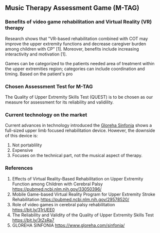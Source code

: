 ## Music Therapy Assessment Game (M-TAG)

### Benefits of video game rehabilitation and Virtual Reality (VR) therapy
Research shows that "VR-based rehabilitation combined with COT may improve the upper extremity functions and decrease caregiver burden among children with CP" [1]. Moreover, benefits include increasing interactivity and motivation [1].

Games can be categorized to the patients needed area of treatment within the upper extremities region; categories can include coordination and timing. Based on the patient's pro


### Chosen Assessment Test for M-TAG 
The Quality of Upper Extremity Skills Test (QUEST) is to be chosen as our measure for assessment for its reliability and validility. 

### Current technology on the market 
Current advances in technology introduced the [Gloreha Sinfonia](https://www.youtube.com/watch?v=OewQiHHexhE) shows a full-sized upper limb focused rehabilitation device.  However, the downside of this device is:
1. Not portablility
2. Expensive
3. Focuses on the technical part, not the musical aspect of therapy.



### References

1. Effects of Virtual Reality-Based Rehabilitation on Upper Extremity Function among Children with Cerebral Palsy https://pubmed.ncbi.nlm.nih.gov/33050396/
2. Mobile Game-based Virtual Reality Program for Upper Extremity Stroke Rehabilitation https://pubmed.ncbi.nlm.nih.gov/29578520/
3. Role of video games in cerebral palsy rehabilitation https://bit.ly/31rUEE0
4. The Reliability and Validity of the Quality of Upper Extremity Skills Test https://bit.ly/3tZsRa7
5. GLOREHA SINFONIA https://www.gloreha.com/sinfonia/
<!--stackedit_data:
eyJoaXN0b3J5IjpbLTMxMDk0MDI3MV19
-->